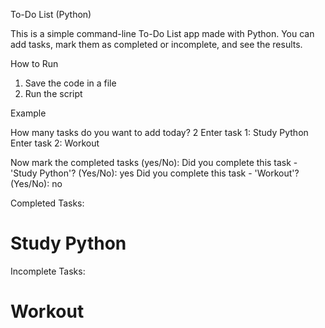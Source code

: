 To-Do List (Python)

This is a simple command-line To-Do List app made with Python.
You can add tasks, mark them as completed or incomplete, and see the results.

How to Run

1. Save the code in a file 
2. Run the script 

Example

How many tasks do you want to add today? 2
Enter task 1: Study Python
Enter task 2: Workout

Now mark the completed tasks (yes/No):
Did you complete this task - 'Study Python'? (Yes/No): yes
Did you complete this task - 'Workout'? (Yes/No): no

Completed Tasks:
# Study Python

Incomplete Tasks:
# Workout
